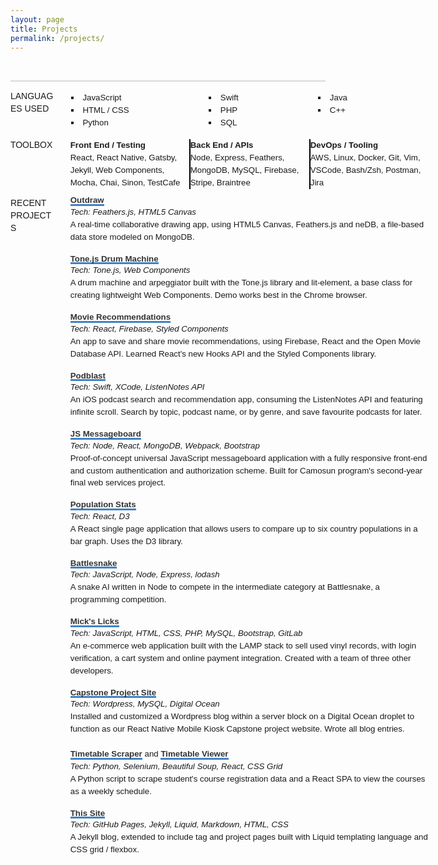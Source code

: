 ```yaml
---
layout: page
title: Projects
permalink: /projects/
---
```


  <head>
    <style>
      main {
        display: grid; 
        grid-auto-rows: auto; 
        grid-gap: 1em; 
        padding: 1em 0;
        font-size: 95%;
        line-height: 1.5em;
        font-family: 'Helvetica', 'Arial', sans-serif;
      }
      strong {
        color: blue;
      }
      p {
        margin: 0;
      }
      li {
        list-style-type: square;
      }
      h1, h2 {
        margin: 0;
      }
      ul {
        padding: 0 1em; 
        margin: 0.2em;
      }
      a {
        text-decoration: none;
      }
      code {
        background: none;
      }
      .address {
        display: flex;
        border-bottom: 2px solid #d9d9d9;
        padding-bottom: 1em;
        justify-content: space-between; 
      }
      .linkIcons {
        align-self: end;
      }
      .mainSectionTitle {
        border-bottom: 1px solid;
        font-size: 105%;
      }
      .titleAndDate {
        display: flex;
        justify-content: space-between;
        flex-wrap: wrap;
      }
      .multirow {
        display: grid;
        grid-auto-rows: auto;
      }
      .multirow > :nth-child(n+2) {
        padding-top: 1em;
      }
      .experience > :nth-child(n+2) {
        padding-top: 1em;
      }
      .languageLists {
        width: 80%;
        display: flex;
        justify-content: space-between;
      }
      .multirowMulticolumn {
        display: grid; 
        grid-auto-rows: auto;
      }
      .multirowMulticolumn > :nth-child(n+3) {
        padding-top: 1em;
      }
      .projectLink {
        font-weight: bold;
        color: #333;
        border-bottom: 3px solid #4183C4;
        display: inline-block;
        line-height: 0.8;
      }
      .titleBold {
        font-weight: bold;
      }
      .italic {
        font-style: italic;
        text-align: left;
      }
      .separator {
        background-color: white;
        height: 15px;
      }
      @media only screen and (min-width: 850px)  {
        main {
          grid-template-columns: 14% auto;
          grid-column-gap: 5%;
        }
        .mainSectionTitle {
          border-bottom: none;
        }
        .flexList {
          display: flex;
          flex-direction: row; 
          justify-content: space-between;
        }
        .toolBox {
          display: flex; 
          flex-direction: row; 
          justify-content: space-between;
        }
        .toolBoxItem {
          width: 190px;
          margin: 0;
        }
        .separator {
          background-color: black;
          width: 2px;
          height: auto;
        }
      }
    </style>
  </head>
  <div>
    <section class="address">
      <h2></h2>
      <div class="linkIcons">
        <a href="https://github.com/a-bishop" ><i class="fab fa-github-square"></i></a>&nbsp;
        <a href="https://www.linkedin.com/in/andrew-n-bishop/" ><i class="fab fa-linkedin"></i></a>&nbsp;
      </div>
    </section>
    <main>
        <p class="mainSectionTitle">LANGUAGES USED</p>
        <div class="languageLists">
          <ul class="arrowList">
            <li>&nbsp;JavaScript</li>
            <li>&nbsp;HTML / CSS</li>
            <li>&nbsp;Python</li>
          </ul>
          <ul class="arrowList">
            <li>&nbsp;Swift</li> 
            <li>&nbsp;PHP</li>
            <li>&nbsp;SQL</li>
          </ul>
          <ul class="arrowList">
            <li>&nbsp;Java</li>
            <li>&nbsp;C++</li>
          </ul>
        </div>
        <p class="mainSectionTitle">TOOLBOX</p>
        <section class="toolBox">
            <div class="toolBoxItem">
              <p class="titleBold">Front End / Testing</p>
              <p>React, React Native, Gatsby, Jekyll, Web Components, Mocha, Chai, Sinon, TestCafe</p>
            </div>
            <div class="separator">
            </div>
            <div class="toolBoxItem">
              <p class="titleBold">Back End / APIs</p>
              <p>Node, Express, Feathers, MongoDB, MySQL, Firebase, Stripe, Braintree</p>
            </div>
            <div class="separator">
            </div>
            <div class="toolBoxItem">
              <p class="titleBold">DevOps / Tooling</p>
              <p>AWS, Linux, Docker, Git, Vim, VSCode, Bash/Zsh, Postman, Jira</p>
            </div>
        </section>
        <p class="mainSectionTitle">RECENT PROJECTS</p>
        <section>
            <a href="https://sandbox.abishop.me" class="projectLink">Outdraw</a>
            <p class="italic">Tech: Feathers.js, HTML5 Canvas &nbsp;<a href="https://github.com/a-bishop/feathers-draw"><i class="fab fa-github-square gitHubLink"></i></a></p>
            <p>A real-time collaborative drawing app, using HTML5 Canvas, Feathers.js and neDB, a file-based data store modeled on MongoDB.</p>
            <br>
            <a href="https://andrewnbishop.com/drum-machine" class="projectLink">Tone.js Drum Machine</a>
            <p class="italic">Tech: Tone.js, Web Components &nbsp;<a href="https://github.com/a-bishop/drum-machine"><i class="fab fa-github-square gitHubLink"></i></a></p>
            <p>A drum machine and arpeggiator built with the Tone.js library and lit-element, a base class for creating lightweight Web Components. Demo works best in the Chrome browser.</p>
            <br>
            <a href="https://movie-recommendations.netlify.com" class="projectLink">Movie Recommendations</a>
            <p class="italic">Tech: React, Firebase, Styled Components &nbsp;<a href="https://github.com/a-bishop/movies-to-watch"><i class="fab fa-github-square gitHubLink"></i></a></p>
            <p>An app to save and share movie recommendations, using Firebase, React and the Open Movie Database API. Learned React's new Hooks API and the Styled Components library.</p>
            <br>
            <a href="https://github.com/a-bishop/podBlast" class="projectLink">Podblast</a>
            <p class="italic">Tech: Swift, XCode, ListenNotes API &nbsp;<a href="https://github.com/a-bishop/podBlast"><i class="fab fa-github-square gitHubLink"></i></a></p>
            <p>An iOS podcast search and recommendation app, consuming the ListenNotes API and featuring infinite scroll. Search by topic, podcast name, or by genre, and save favourite podcasts for later.</p>
            <br>
            <a href="https://js-messageboard.herokuapp.com/" class="projectLink" >JS Messageboard</a>
            <p class="italic">Tech: Node, React, MongoDB, Webpack, Bootstrap &nbsp;<a href="https://github.com/a-bishop/js-msgboard"><i class="fab fa-github-square gitHubLink"></i></a></p>
            <p>Proof-of-concept universal JavaScript messageboard application with a fully responsive front-end and custom authentication and authorization scheme. Built for Camosun program's second-year final web services project.</p>
            <br>
            <a href="https://andrewnbishop.com/population-stats" class="projectLink">Population Stats</a>
            <p class="italic">Tech: React, D3 &nbsp;<a href="https://github.com/a-bishop/population-stats"><i class="fab fa-github-square gitHubLink"></i></a></p>
            <p>A React single page application that allows users to compare up to six country populations in a bar graph. Uses the D3 library.</p>
            <br>
            <a href="https://github.com/a-bishop/battlesnake-samuel" class="projectLink" >Battlesnake</a>
            <p class="italic">Tech: JavaScript, Node, Express, lodash &nbsp;<a href="https://github.com/a-bishop/battlesnake-samuel"><i class="fab fa-github-square gitHubLink"></i></a></p>
            <p>A snake AI written in Node to compete in the intermediate category at Battlesnake, a programming competition.</p>
            <br>
            <a href="https://github.com/a-bishop/micks-licks" class="projectLink" >Mick's Licks</a>
            <p class="italic">Tech: JavaScript, HTML, CSS, PHP, MySQL, Bootstrap, GitLab &nbsp;<a href="https://github.com/a-bishop/micks-licks"><i class="fab fa-github-square gitHubLink"></i></a></p>
            <p>An e-commerce web application built with the LAMP stack to sell used vinyl records, with login verification, a cart system and online payment integration. Created with a team of three other developers.</p>
            <br>
            <a href="https://projects.abishop.me/blog" class="projectLink" >Capstone Project Site</a>
            <p class="italic">Tech: Wordpress, MySQL, Digital Ocean</p>
            <p>Installed and customized a Wordpress blog within a server block on a Digital Ocean droplet to function as our React Native Mobile Kiosk Capstone project website. Wrote all blog entries.</p>
            <br>
            <a href="https://github.com/a-bishop/camlink-scraper" class="projectLink" >Timetable Scraper</a>&nbsp;and&nbsp;<a href="https://andrewnbishop.com/react-view-timetable/" class="projectLink" >Timetable Viewer</a>
            <p class="italic">Tech: Python, Selenium, Beautiful Soup, React, CSS Grid &nbsp;<a href="https://github.com/a-bishop/camlink-scraper"><i class="fab fa-github-square gitHubLink"></i></a></p>
            <p>A Python script to scrape student's course registration data and a React SPA to view the courses as a weekly schedule.</p>
            <br>
            <a href="https://andrewnbishop.com" class="projectLink" >This Site</a>
            <p class="italic">Tech: GitHub Pages, Jekyll, Liquid, Markdown, HTML, CSS &nbsp;<a href="https://github.com/a-bishop/a-bishop.github.io"><i class="fab fa-github-square gitHubLink"></i></a></p>
            <p>A Jekyll blog, extended to include tag and project pages built with Liquid templating language and CSS grid / flexbox.</p>
        </section>

